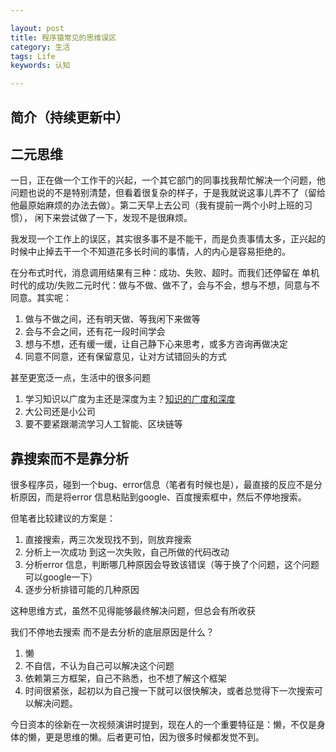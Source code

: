 ```yaml
---

layout: post
title: 程序猿常见的思维误区
category: 生活
tags: Life
keywords: 认知

---
```


## 简介（持续更新中）


## 二元思维

一日，正在做一个工作干的兴起，一个其它部门的同事找我帮忙解决一个问题，他问题也说的不是特别清楚，但看着很复杂的样子，于是我就说这事儿弄不了（留给他最原始麻烦的办法去做）。第二天早上去公司（我有提前一两个小时上班的习惯）， 闲下来尝试做了一下，发现不是很麻烦。

我发现一个工作上的误区，其实很多事不是不能干，而是负责事情太多，正兴起的时候中止掉去干一个不知道花多长时间的事情，人的内心是容易拒绝的。

在分布式时代，消息调用结果有三种：成功、失败、超时。而我们还停留在 单机时代的成功/失败二元时代：做与不做、做不了，会与不会，想与不想，同意与不同意。其实呢：

1. 做与不做之间，还有明天做、等我闲下来做等
2. 会与不会之间，还有花一段时间学会
3. 想与不想，还有缓一缓，让自己静下心来思考，或多方咨询再做决定
4. 同意不同意，还有保留意见，让对方试错回头的方式

甚至更宽泛一点，生活中的很多问题

1. 学习知识以广度为主还是深度为主？[知识的广度和深度](http://qiankunli.github.io/2018/11/02/deeper_or_wider.html)
2. 大公司还是小公司
3. 要不要紧跟潮流学习人工智能、区块链等


## 靠搜索而不是靠分析

很多程序员，碰到一个bug、error信息（笔者有时候也是），最直接的反应不是分析原因，而是将error 信息粘贴到google、百度搜索框中，然后不停地搜索。

但笔者比较建议的方案是：

1. 直接搜索，两三次发现找不到，则放弃搜索
2. 分析上一次成功 到这一次失败，自己所做的代码改动
3. 分析error 信息，判断哪几种原因会导致该错误（等于换了个问题，这个问题可以google一下）
4. 逐步分析排错可能的几种原因

这种思维方式，虽然不见得能够最终解决问题，但总会有所收获

我们不停地去搜索 而不是去分析的底层原因是什么？

1. 懒
2. 不自信，不认为自己可以解决这个问题
3. 依赖第三方框架，自己不熟悉，也不想了解这个框架
4. 时间很紧张，起初以为自己搜一下就可以很快解决，或者总觉得下一次搜索可以解决问题。


今日资本的徐新在一次视频演讲时提到，现在人的一个重要特征是：懒，不仅是身体的懒，更是思维的懒。后者更可怕，因为很多时候都发觉不到。

